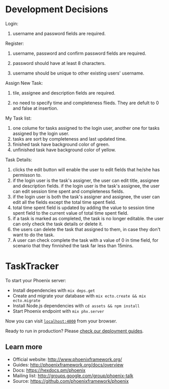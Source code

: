 # Development Decisions

Login:

  1. username and password fields are required.
 
Register:

  1. username, password and confirm password fields are required.
  
  2. password should have at least 8 characters.
  
  3. username should be unique to other existing users' username.
  
 
 Assign New Task:
 
   1. tile, assignee and description fields are required.
   
   2. no need to specify time and completeness flieds. They are 
      defult to 0 and false at insertion.
  
 My Task list:
   1. one colume for tasks assigned to the login user,
     another one for tasks assigned by the login user.
   2. tasks are sort by completeness and last updated time.
   3. finished task have background color of green.
   4. unfinished task have background color of yellow.
  
  Task Details:
   1. clicks the edit button will enable the user to edit fields
      that he/she has permisson to.
   2. if the login user is the task's assigner, the user can edit
      title, assignee and description fields.
      if the login user is the task's assignee, the user can edit
      session time spent and completeness fields.
   3. if the login user is both the task's assigner and assignee, 
      the user can edit all the fields except the total time spent
      field.
   4. total time spent field is updated by adding the value to session
      time spent field to the current value of total time spent field.
   5. if a task is marked as completed, the task is no longer editable.
      the user can only check the task details or delete it.
   6. the users can delete the task that assigned to them, in case they don't 
      want to do the task.
   7. A user can check complete the task with a value of 0 in time field,
      for scenario that they finnished the task far less than 15mins.
 



# TaskTracker

To start your Phoenix server:

  * Install dependencies with `mix deps.get`
  * Create and migrate your database with `mix ecto.create && mix ecto.migrate`
  * Install Node.js dependencies with `cd assets && npm install`
  * Start Phoenix endpoint with `mix phx.server`

Now you can visit [`localhost:4000`](http://localhost:4000) from your browser.

Ready to run in production? Please [check our deployment guides](http://www.phoenixframework.org/docs/deployment).

## Learn more

  * Official website: http://www.phoenixframework.org/
  * Guides: http://phoenixframework.org/docs/overview
  * Docs: https://hexdocs.pm/phoenix
  * Mailing list: http://groups.google.com/group/phoenix-talk
  * Source: https://github.com/phoenixframework/phoenix
